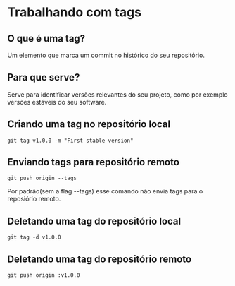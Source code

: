 # Trabalhando com tags

## O que é uma tag?

Um elemento que marca um commit no histórico do seu repositório.

## Para que serve?

Serve para identificar versões relevantes do seu projeto, como por exemplo versões estáveis do seu software.

## Criando uma tag no repositório local

```shell
git tag v1.0.0 -m "First stable version"
```

## Enviando tags para repositório remoto

```shell
git push origin --tags
```

Por padrão(sem a flag --tags) esse comando não envia tags para o reposiório remoto.

## Deletando uma tag do repositório local

```shell
git tag -d v1.0.0
```

## Deletando uma tag do repositório remoto

```shell
git push origin :v1.0.0
```
